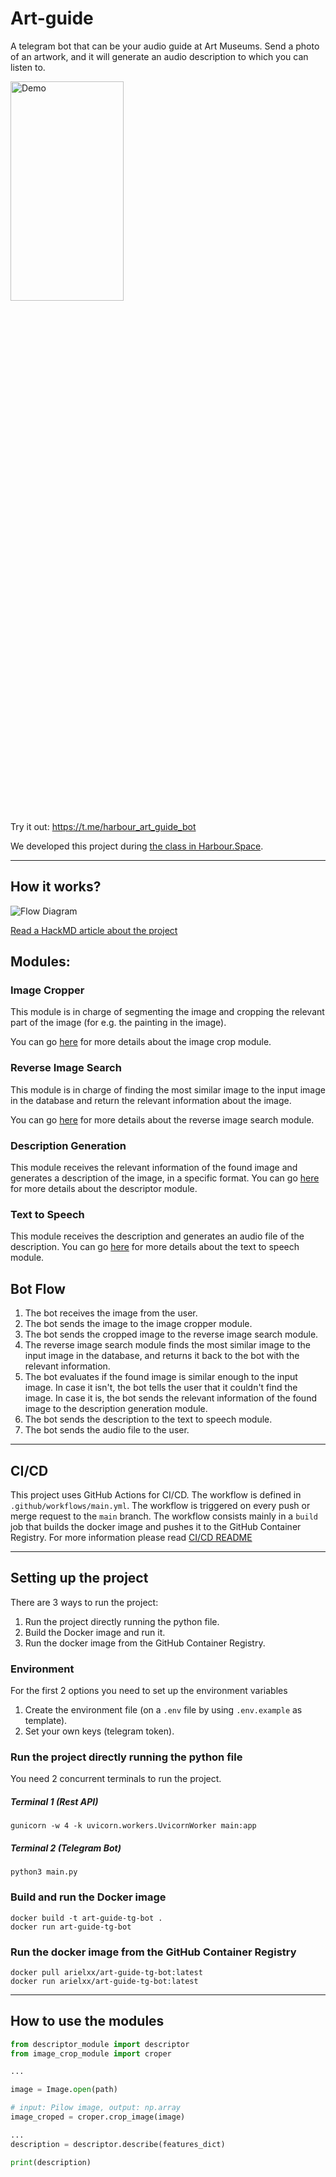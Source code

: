 # Art-guide

A telegram bot that can be your audio guide at Art Museums.
Send a photo of an artwork, and it will generate an audio description to which you can listen to.

<img src="https://imgur.com/8xd8deQ.jpg"  width="60%" height="30%" alt="Demo"/>

Try it out: https://t.me/harbour_art_guide_bot

We developed this project during [the class in Harbour.Space](https://harbour.space/data-science/courses/practicing-ds-skills-in-ml-competitions-alexander-guschin-875).

---

## How it works?

<img src="https://i.imgur.com/vRb0alE.jpg"  alt="Flow Diagram"/>

[Read a HackMD article about the project](https://hackmd.io/@aniervs/ryQt5Jlph)

## Modules:

### Image Cropper
This module is in charge of segmenting the image and cropping the relevant part of the image (for e.g. the painting in the image).


You can go [here](image_crop_module/README.md) for more details about the image crop module.


### Reverse Image Search
This module is in charge of finding the most similar image to the input image in the database and return the relevant information about the image.

You can go [here](reverse_image_search_module/README.md) for more details about the reverse image search module.


### Description Generation
This module receives the relevant information of the found image and generates a description of the image, in a specific format.
You can go [here](descriptor_module/README.md) for more details about the descriptor module.


### Text to Speech
This module receives the description and generates an audio file of the description.
You can go [here](text2speech_module/README.md) for more details about the text to speech module.

## Bot Flow

1. The bot receives the image from the user.
2. The bot sends the image to the image cropper module.
3. The bot sends the cropped image to the reverse image search module.
4. The reverse image search module finds the most similar image to the input image in the database, and returns it back to the bot with the relevant information.
5. The bot evaluates if the found image is similar enough to the input image. In case it isn't, the bot tells the user that it couldn't find the image. In case it is, the bot sends the relevant information of the found image to the description generation module.
6. The bot sends the description to the text to speech module. 
7. The bot sends the audio file to the user.

---

## CI/CD

This project uses GitHub Actions for CI/CD. The workflow is defined in `.github/workflows/main.yml`. The workflow is triggered on every push or merge request to the `main` branch. The workflow consists mainly in a `build` job that builds the docker image and pushes it to the GitHub Container Registry. For more information please read [CI/CD README](.github/workflows/README.md)

---
## Setting up the project

There are 3 ways to run the project:

1. Run the project directly running the python file.
2. Build the Docker image and run it.
3. Run the docker image from the GitHub Container Registry.

### Environment

For the first 2 options you need to set up the environment variables

1. Create the environment file (on a `.env` file by using `.env.example` as template).
2. Set your own keys (telegram token).


### Run the project directly running the python file

You need 2 concurrent terminals to run the project.

##### Terminal 1 (Rest API)

```shell
gunicorn -w 4 -k uvicorn.workers.UvicornWorker main:app
```

##### Terminal 2 (Telegram Bot)


```shell
python3 main.py
```


### Build and run the Docker image

```shell
docker build -t art-guide-tg-bot .
docker run art-guide-tg-bot
```

### Run the docker image from the GitHub Container Registry

```shell
docker pull arielxx/art-guide-tg-bot:latest
docker run arielxx/art-guide-tg-bot:latest
```
---
## How to use the modules

```python
from descriptor_module import descriptor
from image_crop_module import croper

...

image = Image.open(path)

# input: Pilow image, output: np.array
image_croped = croper.crop_image(image)

...
description = descriptor.describe(features_dict)

print(description)
```




